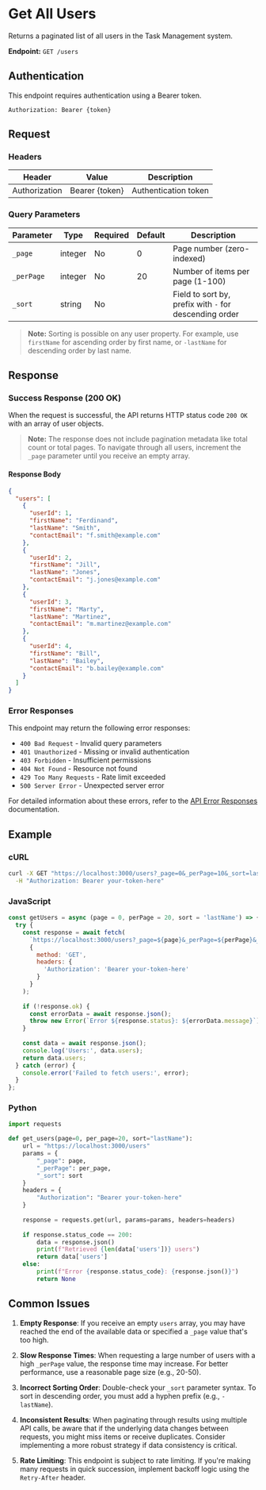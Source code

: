 # Get All Users

Returns a paginated list of all users in the Task Management system.

**Endpoint:** `GET /users`

## Authentication

This endpoint requires authentication using a Bearer token.

```
Authorization: Bearer {token}
```

## Request

### Headers

| Header | Value | Description |
|--------|-------|-------------|
| Authorization | Bearer {token} | Authentication token |

### Query Parameters

| Parameter | Type | Required | Default | Description |
|-----------|------|----------|---------|-------------|
| `_page` | integer | No | 0 | Page number (zero-indexed) |
| `_perPage` | integer | No | 20 | Number of items per page (1-100) |
| `_sort` | string | No | | Field to sort by, prefix with `-` for descending order |

> **Note:** Sorting is possible on any user property. For example, use `firstName` for ascending order by first name, or `-lastName` for descending order by last name.

## Response

### Success Response (200 OK)

When the request is successful, the API returns HTTP status code `200 OK` with an array of user objects.

> **Note:** The response does not include pagination metadata like total count or total pages. To navigate through all users, increment the `_page` parameter until you receive an empty array.

#### Response Body

```json
{
  "users": [
    {
      "userId": 1,
      "firstName": "Ferdinand",
      "lastName": "Smith",
      "contactEmail": "f.smith@example.com"
    },
    {
      "userId": 2,
      "firstName": "Jill",
      "lastName": "Jones",
      "contactEmail": "j.jones@example.com"
    },
    {
      "userId": 3,
      "firstName": "Marty",
      "lastName": "Martinez",
      "contactEmail": "m.martinez@example.com"
    },
    {
      "userId": 4,
      "firstName": "Bill",
      "lastName": "Bailey",
      "contactEmail": "b.bailey@example.com"
    }
  ]
}
```

### Error Responses

This endpoint may return the following error responses:

- `400 Bad Request` - Invalid query parameters
- `401 Unauthorized` - Missing or invalid authentication
- `403 Forbidden` - Insufficient permissions
- `404 Not Found` - Resource not found
- `429 Too Many Requests` - Rate limit exceeded
- `500 Server Error` - Unexpected server error

For detailed information about these errors, refer to the [API Error Responses](error-responses.md) documentation.

## Example

### cURL

```bash
curl -X GET "https://localhost:3000/users?_page=0&_perPage=10&_sort=lastName" \
  -H "Authorization: Bearer your-token-here"
```

### JavaScript

```javascript
const getUsers = async (page = 0, perPage = 20, sort = 'lastName') => {
  try {
    const response = await fetch(
      `https://localhost:3000/users?_page=${page}&_perPage=${perPage}&_sort=${sort}`, 
      {
        method: 'GET',
        headers: {
          'Authorization': 'Bearer your-token-here'
        }
      }
    );
    
    if (!response.ok) {
      const errorData = await response.json();
      throw new Error(`Error ${response.status}: ${errorData.message}`);
    }
    
    const data = await response.json();
    console.log('Users:', data.users);
    return data.users;
  } catch (error) {
    console.error('Failed to fetch users:', error);
  }
};
```

### Python

```python
import requests

def get_users(page=0, per_page=20, sort="lastName"):
    url = "https://localhost:3000/users"
    params = {
        "_page": page,
        "_perPage": per_page,
        "_sort": sort
    }
    headers = {
        "Authorization": "Bearer your-token-here"
    }
    
    response = requests.get(url, params=params, headers=headers)
    
    if response.status_code == 200:
        data = response.json()
        print(f"Retrieved {len(data['users'])} users")
        return data['users']
    else:
        print(f"Error {response.status_code}: {response.json()}")
        return None
```

## Common Issues

1. **Empty Response**: If you receive an empty `users` array, you may have reached the end of the available data or specified a `_page` value that's too high.

2. **Slow Response Times**: When requesting a large number of users with a high `_perPage` value, the response time may increase. For better performance, use a reasonable page size (e.g., 20-50).

3. **Incorrect Sorting Order**: Double-check your `_sort` parameter syntax. To sort in descending order, you must add a hyphen prefix (e.g., `-lastName`).

4. **Inconsistent Results**: When paginating through results using multiple API calls, be aware that if the underlying data changes between requests, you might miss items or receive duplicates. Consider implementing a more robust strategy if data consistency is critical.

5. **Rate Limiting**: This endpoint is subject to rate limiting. If you're making many requests in quick succession, implement backoff logic using the `Retry-After` header.
